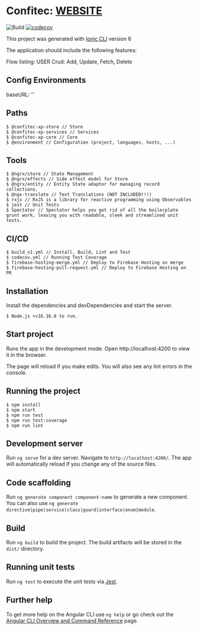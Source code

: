 # Confitec: [WEBSITE](https://confitec-crud-monorepo.web.app/home)

![Build](https://github.com/myvictorlife/confitec-crud-monorepo/actions/workflows/build_v1.yml/badge.svg)
[![codecov](https://codecov.io/gh/myvictorlife/confitec-crud-monorepo/branch/main/graph/badge.svg)](https://codecov.io/gh/myvictorlife/sidequest-xp)

This project was generated with [Ionic CLI](https://ionicframework.com/docs/developing/starting) version 6

The application should include the following features:

Flow listing:
USER Crud: Add, Update, Fetch, Delete

## Config Environments

baseURL: ''


## Paths

    $ @confitec-xp-store // Store
    $ @confitec-xp-services // Services
    $ @confitec-xp-core // Core
    $ @environment // Configuration (project, languages, hosts, ...)

## Tools

    $ @ngrx/store // State Management
    $ @ngrx/effects // Side effect model for Store
    $ @ngrx/entity // Entity State adapter for managing record collections.
    $ @ngx-translate // Text Translations (NOT INCLUDED!!!)
    $ rxjs // RxJS is a library for reactive programming using Observables
    $ jest // Unit Tests
    $ Spectator // Spectator helps you get rid of all the boilerplate grunt work, leaving you with readable, sleek and streamlined unit tests.

## CI/CD

    $ build_v1.yml // Install, Build, Lint and Test
    $ codecov.yml // Running Test Coverage
    $ firebase-hosting-merge.yml // Deploy to Firebase Hosting on merge
    $ firebase-hosting-pull-request.yml // Deploy to Firebase Hosting on PR

## Installation

Install the dependencies and devDependencies and start the server.

    $ Node.js +v16.16.0 to run.

## Start project

Runs the app in the development mode. Open http://localhost:4200 to view it in the browser.

The page will reload if you make edits. You will also see any lint errors in the console.

## Running the project

    $ npm install
    $ npm start
    $ npm run test
    $ npm run test:coverage
    $ npm run lint

## Development server

Run `ng serve` for a dev server. Navigate to `http://localhost:4200/`. The app will automatically reload if you change any of the source files.

## Code scaffolding

Run `ng generate component component-name` to generate a new component. You can also use `ng generate directive|pipe|service|class|guard|interface|enum|module`.

## Build

Run `ng build` to build the project. The build artifacts will be stored in the `dist/` directory.

## Running unit tests

Run `ng test` to execute the unit tests via [Jest](https://jestjs.io/).

## Further help

To get more help on the Angular CLI use `ng help` or go check out the [Angular CLI Overview and Command Reference](https://angular.io/cli) page.
